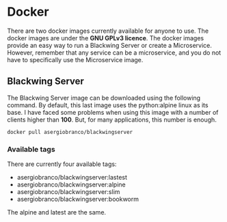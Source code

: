# Docker

There are two docker images currently available for anyone to use. The docker images are under the **GNU GPLv3 licence**. 
The docker images provide an easy way to run a Blackwing Server or create a Microservice. However, remember that any service
can be a microservice, and you do not have to specifically use the Microservice image. 

## Blackwing Server

The Blackwing Server image can be downloaded using the following command.
By default, this last image uses the python:alpine linux as its base. I have faced some problems
when using this image with a number of clients higher than **100**. But, for many applications, 
this number is enough. 

`docker pull asergiobranco/blackwingserver`

### Available tags

There are currently four available tags:

* asergiobranco/blackwingserver:lastest
* asergiobranco/blackwingserver:alpine
* asergiobranco/blackwingserver:slim
* asergiobranco/blackwingserver:bookworm

The alpine and latest are the same.

